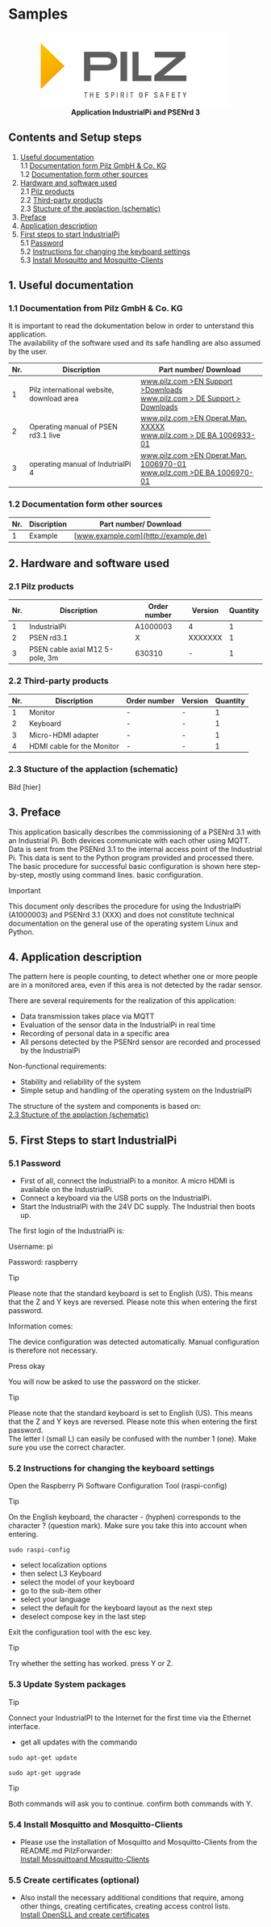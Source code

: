 # Samples

<!--<p style="text-align: center;">
<a href="https://www.pilz.com" rel="notfollow">
    <img src="/img/pilz-logo.png" alt="Pilz Logo">
</a><br/>
<strong>Application IndustrialPi and PSENrd 3</strong><br/>
</p>-->

<div style="display: flex; flex-direction: column; align-items: center;">
    <a href="https://www.pilz.com" rel="nofollow">
        <img src="/img/pilz-logo.png" alt="Pilz Logo">
    </a>
    <strong>Application IndustrialPi and PSENrd 3</strong>
</div>

## Contents and Setup steps

1.  [Useful documentation](#1-useful-documentation)<br/>
1.1 [Documentation form Pilz GmbH & Co. KG](#11-documentation-from-pilz-gmbh--co-kg)<br/>
1.2 [Documentation form other sources](#12-documentation-form-other-sources)<br/>
2.  [Hardware and software used](#2-hardware-and-software-used)<br/>
2.1 [Pilz products](#21-pilz-products)<br/>
2.2 [Third-party products](#22-third-party-products)<br/>
2.3 [Stucture of the applaction (schematic)](#23-stucture-of-the-applaction-schematic)<br/>
3.  [Preface](#3-preface)<br/>
4.  [Application description](#4-application-description)<br/>
5.  [First steps to start IndustrialPi](#5-first-steps-to-start-industrialpi)<br/>
5.1 [Password](#51-password)<br/>
5.2 [Instructions for changing the keyboard settings](#52-instructions-for-changing-the-keyboard-settings)<br/>
5.3 [Install Mosquitto and Mosquitto-Clients](#53-update-system-packages)<br/>

## 1. Useful documentation

### 1.1 Documentation from Pilz GmbH & Co. KG

It is important to read the dokumentation below in order to unterstand this application.<br/>
The availability of the software used and its safe handling are also assumed by the user.

|Nr.| Discription | Part number/ Download|
|---| ------------| ---------------------|
| 1 | Pilz international website, download area | [www.pilz.com >EN Support >Downloads](https://www.pilz.com/en-INT/support/downloads)<br/> [www.pilz.com > DE Support > Downloads](https://www.pilz.com/de-INT/support/downloads)<br/> |
| 2 | Operating manual of PSEN rd3.1 live| [www.pilz.com >EN Operat.Man. XXXXX](http://Link_fehlt_noch.com)<br/>[www.pilz.com > DE BA 1006933-01](http://Link_fehlt_noch.com)<br> |                                                
| 3 | operating manual of IndutrialPi 4 |[www.pilz.com >EN Operat.Man. 1006970-01](https://www.pilz.com/en-INT/search#currentPage=1&SEARCH=1006970)<br/>[www.pilz.com >DE BA 1006970-01](https://www.pilz.com/de-INT/search#currentPage=1&SEARCH=1006970)<br/> |

### 1.2 Documentation form other sources

|Nr.| Discription | Part number/ Download|
|---| ------------| ---------------------|
| 1 | Example     | [www.example.com](http://example.de) |

## 2. Hardware and software used

### 2.1 Pilz products

|Nr.| Discription | Order number| Version| Quantity|
|---| ------------|-------------| -------| --------|
| 1 | IndustrialPi| A1000003    |   4    |    1    |
| 2 | PSEN rd3.1  | X           | XXXXXXX|    1    |
| 3 | PSEN cable axial M12 5-pole, 3m| 630310 | - | 1 |

### 2.2 Third-party products

|Nr.| Discription | Order number| Version| Quantity|
|---| ------------|-------------| -------| --------|
| 1 |   Monitor   |      -      |    -   |    1    |
| 2 |   Keyboard  |      -      |    -   |    1    |
| 3 | Micro-HDMI adapter |  -   |    -   |    1    |
| 4 | HDMI cable for the Monitor| -  | - |    1    |

### 2.3 Stucture of the applaction (schematic)

Bild [hier]

## 3. Preface

This application basically describes the commissioning of a PSENrd 3.1 with an Industrial Pi. Both devices communicate with each other using MQTT.
Data is sent from the PSENrd 3.1 to the internal access point of the Industrial Pi. This data is sent to the Python program provided and processed there. <br/>
The basic procedure for successful basic configuration is shown here step-by-step, mostly using command lines. 
basic configuration. <br/>

> [!IMPORTANT]
> This document only describes the procedure for using the IndustrialPi (A1000003) and PSENrd 3.1 (XXX) and does not constitute technical documentation on the general use of the operating system Linux and Python.

## 4. Application description

The pattern here is people counting, to detect whether one or more people are in a monitored area, even if this area is not detected by the radar sensor. <br/>

There are several requirements for the realization of this application: <br/>

+ Data transmission takes place via MQTT <br/>
+ Evaluation of the sensor data in the IndustrialPi in real time <br/>
+ Recording of personal data in a specific area <br/>
+ All persons detected by the PSENrd sensor are recorded and processed by the IndustrialPi <br/>

Non-functional requirements: <br/>

+ Stability and reliability of the system <br/>
+ Simple setup and handling of the operating system on the IndustrialPi <br/>

The structure of the system and components is based on: <br/>
[2.3 Stucture of the applaction (schematic)](#23-stucture-of-the-applaction-schematic) <br/>

## 5. First Steps to start IndustrialPi 

### 5.1 Password 

+ First of all, connect the IndustrialPi to a monitor. A micro HDMI is available on the IndustrialPi.<br/>
+ Connect a keyboard via the USB ports on the IndustrialPi.<br/>
+ Start the IndustrialPi with the 24V DC supply. The Industrial then boots up.<br/>

The first login of the IndustrialPi is:

Username: pi

Password: raspberry

> [!Tip]
> Please note that the standard keyboard is set to English (US). This means that the Z and Y keys are reversed. Please note this when entering the first password.

Information comes:<br/>

The device configuration was detected automatically. Manual configuration is therefore not necessary.<br/>

Press okay<br/> 

You will now be asked to use the password on the sticker.<br/>

> [!Tip]
> Please note that the standard keyboard is set to English (US). This means that the Z and Y keys are reversed. Please note this when entering the first password.<br/>
> The letter l (small L) can easily be confused with the number 1 (one). Make sure you use the correct character.<br/>

### 5.2 Instructions for changing the keyboard settings

Open the Raspberry Pi Software Configuration Tool (raspi-config)<br/>

> [!Tip]
> On the English keyboard, the character - (hyphen) corresponds to the character ? (question mark). Make sure you take this into account when entering.

```
sudo raspi-config
```
+ select localization options<br/>
+ then select L3 Keyboard<br/>
+ select the model of your keyboard<br/>
+ go to the sub-item other <br/>
+ select your language<br/>
+ select the default for the keyboard layout as the next step<br/>
+ deselect compose key in the last step<br/>

Exit the configuration tool with the esc key.

> [!Tip]
> Try whether the setting has worked. press Y or Z.

### 5.3 Update System packages

> [!Tip]
> Connect your IndustrialPI to the Internet for the first time via the Ethernet interface. 

+ get all updates with the commando

 ```
 sudo apt-get update
 ```
 ```
 sudo apt-get upgrade
 ```
> [!Tip]
> Both commands will ask you to continue. confirm both commands with Y.

### 5.4 Install Mosquitto and Mosquitto-Clients

+ Please use the installation of Mosquitto and Mosquitto-Clients from the README.md PilzForwarder:<br/>
[Install Mosquittoand Mosquitto-Clients](https://github.com/PilzDE/PilzForwarder?tab=readme-ov-file#32-install-mosquitto-and-mosquitto-clients)<br/>

### 5.5 Create certificates (optional)

+ Also install the necessary additional conditions that require, among other things, creating certificates, creating access control lists.<br/>
[Install OpenSLL and create certificates](https://github.com/PilzDE/PilzForwarder?tab=readme-ov-file#33-install-openssl-optional)<br/>




